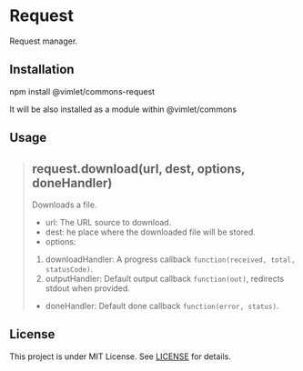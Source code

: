 # Request

Request manager.

## Installation

npm install @vimlet/commons-request

It will be also installed as a module within @vimlet/commons

## Usage

>## request.download(url, dest, options, doneHandler)
>
>Downloads a file.
>* url: The URL source to download. 
>* dest: he place where the downloaded file will be stored.
>* options:
>1. downloadHandler: A progress callback `function(received, total, statusCode)`.
>2. outputHandler: Default output callback `function(out)`, redirects stdout when provided.
>* doneHandler: Default done callback `function(error, status)`.

## License
This project is under MIT License. See [LICENSE](https://github.com/vimlet/vimlet-commons/blob/master/LICENSE) for details.